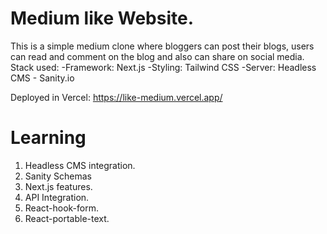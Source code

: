 # Medium like Website.
This is a simple medium clone where bloggers can post their blogs, users can read and comment on the blog and also can share on social media.
Stack used:
    -Framework: Next.js
    -Styling: Tailwind CSS
    -Server: Headless CMS - Sanity.io 
    
Deployed in Vercel: https://like-medium.vercel.app/

# Learning
1. Headless CMS integration.
2. Sanity Schemas 
3. Next.js features.
4. API Integration.
5. React-hook-form.
6. React-portable-text.

